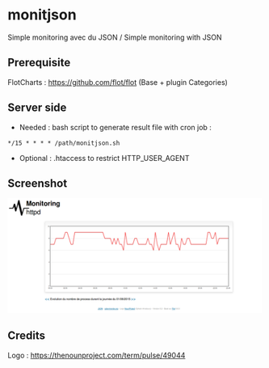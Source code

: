 # monitjson
Simple monitoring avec du JSON / Simple monitoring with JSON

## Prerequisite

FlotCharts : https://github.com/flot/flot (Base + plugin Categories)

## Server side

* Needed : bash script to generate result file with cron job :
```
*/15 * * * * /path/monitjson.sh
```

* Optional : .htaccess to restrict HTTP_USER_AGENT

## Screenshot

![monitjson](https://raw.githubusercontent.com/cybermonde/monitjson/master/screenshot.png "monitjson")

## Credits

Logo : https://thenounproject.com/term/pulse/49044
